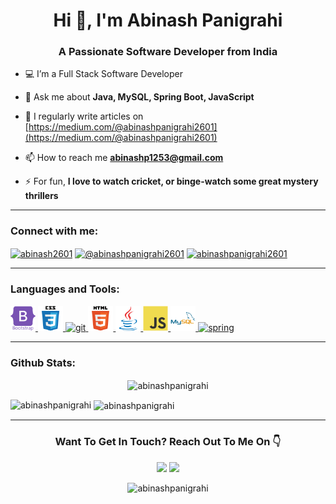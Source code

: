<h1 align="center">Hi 👋, I'm Abinash Panigrahi</h1>
<h3 align="center">A Passionate Software Developer from India</h3>


- 💻 I’m a Full Stack Software Developer 

- 💬 Ask me about **Java, MySQL, Spring Boot, JavaScript**

- 📝 I regularly write articles on [https://medium.com/@abinashpanigrahi2601](https://medium.com/@abinashpanigrahi2601)

- 📫 How to reach me **abinashp1253@gmail.com**

- ⚡ For fun, **I love to watch cricket, or binge-watch some great mystery thrillers**

<!-- - 👨‍💻 All of my projects are available at [dummy.com](dummy.com) -->

<hr />

<h3 align="left">Connect with me:</h3>
<p align="left">
<a href="https://linkedin.com/in/abinash2601" target="blank"><img align="center" src="https://raw.githubusercontent.com/rahuldkjain/github-profile-readme-generator/master/src/images/icons/Social/linked-in-alt.svg" alt="abinash2601" height="30" width="40" /></a>
<a href="https://medium.com/@abinashpanigrahi2601" target="blank"><img align="center" src="https://raw.githubusercontent.com/rahuldkjain/github-profile-readme-generator/master/src/images/icons/Social/medium.svg" alt="@abinashpanigrahi2601" height="30" width="40" /></a>
<a href="https://www.leetcode.com/abinashpanigrahi2601" target="blank"><img align="center" src="https://raw.githubusercontent.com/rahuldkjain/github-profile-readme-generator/master/src/images/icons/Social/leet-code.svg" alt="abinashpanigrahi2601" height="30" width="40" /></a>
</p>

<hr />

<h3 align="left">Languages and Tools:</h3>
<p align="left"> <a href="https://getbootstrap.com" target="_blank" rel="noreferrer"> <img src="https://raw.githubusercontent.com/devicons/devicon/master/icons/bootstrap/bootstrap-plain-wordmark.svg" alt="bootstrap" width="40" height="40"/> </a> <a href="https://www.w3schools.com/css/" target="_blank" rel="noreferrer"> <img src="https://raw.githubusercontent.com/devicons/devicon/master/icons/css3/css3-original-wordmark.svg" alt="css3" width="40" height="40"/> </a> <a href="https://git-scm.com/" target="_blank" rel="noreferrer"> <img src="https://www.vectorlogo.zone/logos/git-scm/git-scm-icon.svg" alt="git" width="40" height="40"/> </a> <a href="https://www.w3.org/html/" target="_blank" rel="noreferrer"> <img src="https://raw.githubusercontent.com/devicons/devicon/master/icons/html5/html5-original-wordmark.svg" alt="html5" width="40" height="40"/> </a> <a href="https://www.java.com" target="_blank" rel="noreferrer"> <img src="https://raw.githubusercontent.com/devicons/devicon/master/icons/java/java-original.svg" alt="java" width="40" height="40"/> </a> <a href="https://developer.mozilla.org/en-US/docs/Web/JavaScript" target="_blank" rel="noreferrer"> <img src="https://raw.githubusercontent.com/devicons/devicon/master/icons/javascript/javascript-original.svg" alt="javascript" width="40" height="40"/> </a> <a href="https://www.mysql.com/" target="_blank" rel="noreferrer"> <img src="https://raw.githubusercontent.com/devicons/devicon/master/icons/mysql/mysql-original-wordmark.svg" alt="mysql" width="40" height="40"/> </a> <a href="https://spring.io/" target="_blank" rel="noreferrer"> <img src="https://www.vectorlogo.zone/logos/springio/springio-icon.svg" alt="spring" width="40" height="40"/> </a> </p>

<hr />

<h3 align="left">Github Stats:</h3>

<!-- <p><img align="left" src="https://github-readme-stats.vercel.app/api/top-langs?username=abinashpanigrahi&show_icons=true&theme=radical&locale=en&layout=compact" alt="abinashpanigrahi" /></p>

<p>&nbsp;<img align="center" src="https://github-readme-stats.vercel.app/api?username=abinashpanigrahi&show_icons=true&theme=radical&locale=en" alt="abinashpanigrahi" /></p> -->

<p align="center"><img align="center" src="https://github-readme-streak-stats.herokuapp.com/?user=abinashpanigrahi&theme=radical" alt="abinashpanigrahi" /></p>

<p><img align="left" src="https://github-readme-stats.vercel.app/api/top-langs?username=abinashpanigrahi&show_icons=true&locale=en&layout=compact&theme=radical" alt="abinashpanigrahi" /></p>

<p>&nbsp;<img align="center" src="https://github-readme-stats.vercel.app/api?username=abinashpanigrahi&show_icons=true&locale=en&theme=radical" alt="abinashpanigrahi" /></p>


<hr />

<h3 align="center">Want To Get In Touch? Reach Out To Me On 👇</h3>
  
  <p align="center">
    <a href="mailto:abinashp1253@gmail.com"><img src="https://img.shields.io/badge/-GMAIL-D14836?style=for-the-badge&logo=gmail&logoColor=white"></a> 
    <a href="https://www.linkedin.com/in/abinash2601/"><img src="https://img.shields.io/badge/-LINKEDIN-0077B5?style=for-the-badge&logo=linkedin&logoColor=white"></a>
  
  <p align="center"> <img src="https://gpvc.arturio.dev/abinashpanigrahi" alt="abinashpanigrahi" /> </p>
  
</p>
